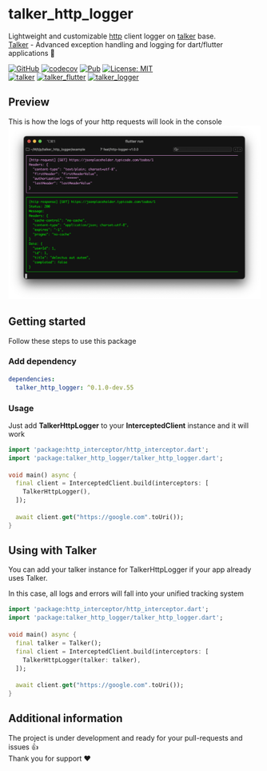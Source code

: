 # talker_http_logger
Lightweight and customizable [http](https://pub.dev/packages/http) client logger on [talker](https://pub.dev/packages/talker) base.<br>
[Talker](https://github.com/Frezyx/talker) - Advanced exception handling and logging for dart/flutter applications 🚀

<p>
  <a href="https://github.com/Frezyx/talker"><img src="https://img.shields.io/github/stars/Frezyx/talker?style=social" alt="GitHub"></a>
  <a href="https://codecov.io/gh/Frezyx/talker"><img src="https://codecov.io/gh/Frezyx/talker/branch/master/graph/badge.svg" alt="codecov"></a>
  <a href="https://pub.dev/packages/talker_http_logger"><img src="https://img.shields.io/pub/v/talker_http_logger.svg" alt="Pub"></a>
  <a href="https://opensource.org/licenses/MIT"><img src="https://img.shields.io/badge/license-MIT-blue.svg" alt="License: MIT"></a>
  <br>
  <a href="https://github.com/Frezyx/talker/actions"><img src="https://github.com/Frezyx/talker/workflows/talker/badge.svg" alt="talker"></a>
  <a href="https://github.com/Frezyx/talker_flutter/actions"><img src="https://github.com/Frezyx/talker/workflows/talker_flutter/badge.svg" alt="talker_flutter"></a>
  <a href="https://github.com/Frezyx/talker_logger/actions"><img src="https://github.com/Frezyx/talker/workflows/talker_logger/badge.svg" alt="talker_logger"></a>
</p>

## Preview
This is how the logs of your http requests will look in the console
![](https://github.com/Frezyx/talker/blob/dev/docs/assets/talker_http_logger/preview.png?raw=true)

## Getting started
Follow these steps to use this package

### Add dependency
```yaml
dependencies:
  talker_http_logger: ^0.1.0-dev.55
```

### Usage
Just add **TalkerHttpLogger** to your **InterceptedClient** instance and it will work

```dart
import 'package:http_interceptor/http_interceptor.dart';
import 'package:talker_http_logger/talker_http_logger.dart';

void main() async {
  final client = InterceptedClient.build(interceptors: [
    TalkerHttpLogger(),
  ]);

  await client.get("https://google.com".toUri());
}
```

## Using with Talker
You can add your talker instance for TalkerHttpLogger if your app already uses Talker.

In this case, all logs and errors will fall into your unified tracking system

```dart
import 'package:http_interceptor/http_interceptor.dart';
import 'package:talker_http_logger/talker_http_logger.dart';

void main() async {
  final talker = Talker();
  final client = InterceptedClient.build(interceptors: [
    TalkerHttpLogger(talker: talker),
  ]);

  await client.get("https://google.com".toUri());
}
```

## Additional information
The project is under development and ready for your pull-requests and issues 👍<br>
Thank you for support ❤️

